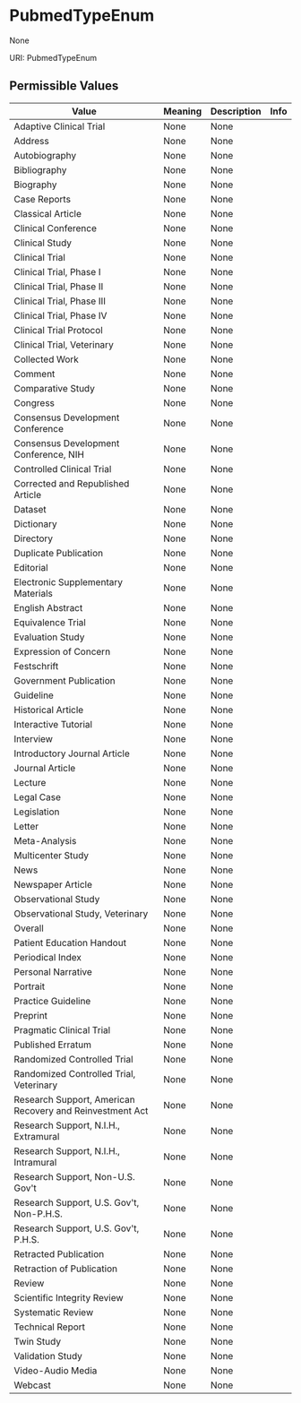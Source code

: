 # PubmedTypeEnum

None

URI: PubmedTypeEnum

## Permissible Values

| Value | Meaning | Description | Info |
| --- | --- | --- | --- |
| Adaptive Clinical Trial | None | None | |
| Address | None | None | |
| Autobiography | None | None | |
| Bibliography | None | None | |
| Biography | None | None | |
| Case Reports | None | None | |
| Classical Article | None | None | |
| Clinical Conference | None | None | |
| Clinical Study | None | None | |
| Clinical Trial | None | None | |
| Clinical Trial, Phase I | None | None | |
| Clinical Trial, Phase II | None | None | |
| Clinical Trial, Phase III | None | None | |
| Clinical Trial, Phase IV | None | None | |
| Clinical Trial Protocol | None | None | |
| Clinical Trial, Veterinary | None | None | |
| Collected Work | None | None | |
| Comment | None | None | |
| Comparative Study | None | None | |
| Congress | None | None | |
| Consensus Development Conference | None | None | |
| Consensus Development Conference, NIH | None | None | |
| Controlled Clinical Trial | None | None | |
| Corrected and Republished Article | None | None | |
| Dataset | None | None | |
| Dictionary | None | None | |
| Directory | None | None | |
| Duplicate Publication | None | None | |
| Editorial | None | None | |
| Electronic Supplementary Materials | None | None | |
| English Abstract | None | None | |
| Equivalence Trial | None | None | |
| Evaluation Study | None | None | |
| Expression of Concern | None | None | |
| Festschrift | None | None | |
| Government Publication | None | None | |
| Guideline | None | None | |
| Historical Article | None | None | |
| Interactive Tutorial | None | None | |
| Interview | None | None | |
| Introductory Journal Article | None | None | |
| Journal Article | None | None | |
| Lecture | None | None | |
| Legal Case | None | None | |
| Legislation | None | None | |
| Letter | None | None | |
| Meta-Analysis | None | None | |
| Multicenter Study | None | None | |
| News | None | None | |
| Newspaper Article | None | None | |
| Observational Study | None | None | |
| Observational Study, Veterinary | None | None | |
| Overall | None | None | |
| Patient Education Handout | None | None | |
| Periodical Index | None | None | |
| Personal Narrative | None | None | |
| Portrait | None | None | |
| Practice Guideline | None | None | |
| Preprint | None | None | |
| Pragmatic Clinical Trial | None | None | |
| Published Erratum | None | None | |
| Randomized Controlled Trial | None | None | |
| Randomized Controlled Trial, Veterinary | None | None | |
| Research Support, American Recovery and Reinvestment Act | None | None | |
| Research Support, N.I.H., Extramural | None | None | |
| Research Support, N.I.H., Intramural | None | None | |
| Research Support, Non-U.S. Gov't | None | None | |
| Research Support, U.S. Gov't, Non-P.H.S. | None | None | |
| Research Support, U.S. Gov't, P.H.S. | None | None | |
| Retracted Publication | None | None | |
| Retraction of Publication | None | None | |
| Review | None | None | |
| Scientific Integrity Review | None | None | |
| Systematic Review | None | None | |
| Technical Report | None | None | |
| Twin Study | None | None | |
| Validation Study | None | None | |
| Video-Audio Media | None | None | |
| Webcast | None | None | |




